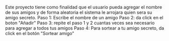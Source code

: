 Este proyecto tiene como finalidad que el usuario pueda agregar el nombre de sus amigos y de forma aleatoria el sistema le arrojara quien sera su amigo secreto.
Paso 1: Escribe el nombre de un amigo
Paso 2: da click en el boton "Añadir"
Paso 3: repite el paso 1 y 2 cuantas veces sea necesario para agregar a todos tus amigos
Paso 4: Para sortear a tu amigo secreto, da click en el botón "Sortear amigo"
